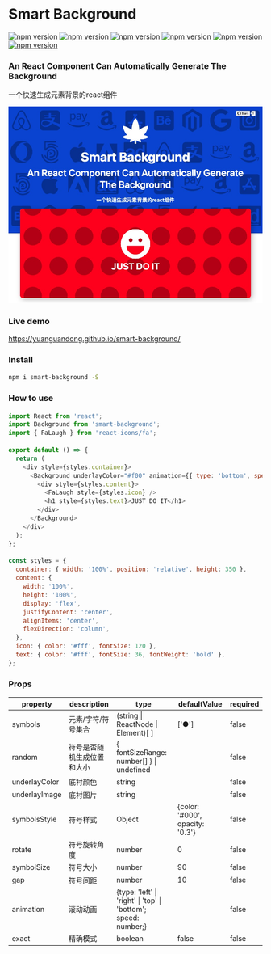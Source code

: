 # Smart Background
[![npm version](https://badge.fury.io/js/smart-background.svg)](#) [![npm version](https://img.shields.io/badge/react-%3E16-green)](#) [![npm version](	https://img.shields.io/github/issues/yuanguandong/smart-background)](#) [![npm version](	https://img.shields.io/github/forks/yuanguandong/smart-background)](#) [![npm version](https://img.shields.io/github/license/yuanguandong/smart-background)](#) [![npm version](	https://img.shields.io/github/stars/yuanguandong/smart-background)](#)
### An React Component Can Automatically Generate The Background
一个快速生成元素背景的react组件

![repository-open-graph-template副本](./snapshot.png)


### Live demo
https://yuanguandong.github.io/smart-background/

### Install
```bash
npm i smart-background -S
```

### How to use
```js
import React from 'react';
import Background from 'smart-background';
import { FaLaugh } from 'react-icons/fa';

export default () => {
  return (
    <div style={styles.container}>
      <Background underlayColor="#f00" animation={{ type: 'bottom', speed: 5 }}>
        <div style={styles.content}>
          <FaLaugh style={styles.icon} />
          <h1 style={styles.text}>JUST DO IT</h1>
        </div>
      </Background>
    </div>
  );
};

const styles = {
  container: { width: '100%', position: 'relative', height: 350 },
  content: {
    width: '100%',
    height: '100%',
    display: 'flex',
    justifyContent: 'center',
    alignItems: 'center',
    flexDirection: 'column',
  },
  icon: { color: '#fff', fontSize: 120 },
  text: { color: '#fff', fontSize: 36, fontWeight: 'bold' },
};
```

### Props

| property      | description                | type                                                           | defaultValue                   | required |
| ------------- | -------------------------- | -------------------------------------------------------------- | ------------------------------ | -------- |
| symbols       | 元素/字符/符号集合         | (string \| ReactNode    \| Element)[ ]                         | ['●']                          | false    |
| random        | 符号是否随机生成位置和大小 | { fontSizeRange: number[] } \| undefined                       |                                | false    |
| underlayColor | 底衬颜色                   | string                                                         |                                | false    |
| underlayImage | 底衬图片                   | string                                                         |                                | false    |
| symbolsStyle  | 符号样式                   | Object                                                         | {color: '#000', opacity: '0.3'} | false    |
| rotate        | 符号旋转角度               | number                                                         | 0                              | false    |
| symbolSize    | 符号大小                   | number                                                         | 90                             | false    |
| gap           | 符号间距                   | number                                                         | 10                             | false    |
| animation     | 滚动动画                   | {type: 'left' \| 'right' \| 'top' \| 'bottom'; speed: number;} |                                | false    |
| exact         | 精确模式                   | boolean                                                        | false                          | false    |
